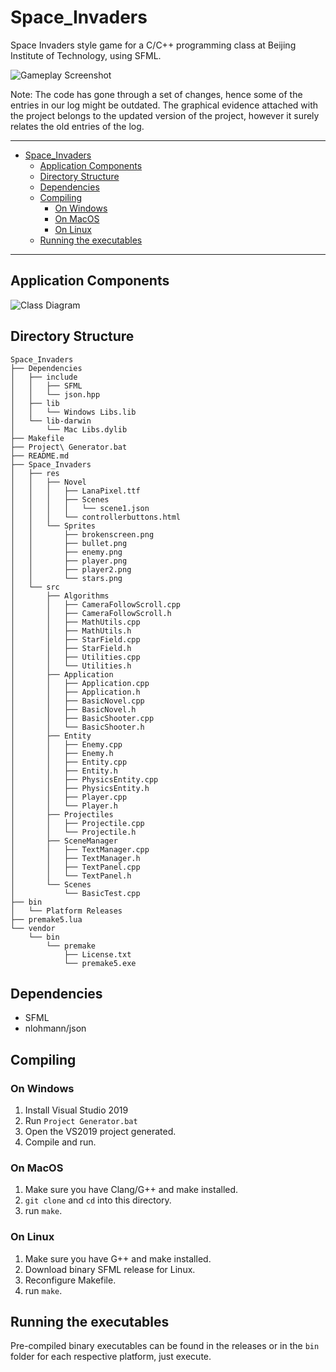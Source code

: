 # Space_Invaders
Space Invaders style game for a C/C++ programming class at Beijing Institute of Technology, using SFML.

![Gameplay Screenshot](https://www.luigipizzolito.com/InfiniGalactica/readme/Screenshot%202022-03-10%20at%2014.03.43.png)

Note: The code has gone through a set of changes, hence some of the entries in our log might be outdated. The graphical evidence attached with the project belongs to the updated version of the project, however it surely relates the old entries of the log.

---
- [Space_Invaders](#space_invaders)
  - [Application Components](#application-components)
  - [Directory Structure](#directory-structure)
  - [Dependencies](#dependencies)
  - [Compiling](#compiling)
    - [On Windows](#on-windows)
    - [On MacOS](#on-macos)
    - [On Linux](#on-linux)
  - [Running the executables](#running-the-executables)

---
## Application Components
![Class Diagram](https://www.luigipizzolito.com/InfiniGalactica/readme/Class%20Diagram%20-%20InfiniGalactica.drawio_dark.png)

## Directory Structure
```
Space_Invaders
├── Dependencies
│   ├── include
│   │   ├── SFML
│   │   └── json.hpp
│   ├── lib
│   │   └── Windows Libs.lib
│   └── lib-darwin
│       └── Mac Libs.dylib
├── Makefile
├── Project\ Generator.bat
├── README.md
├── Space_Invaders
│   ├── res
│   │   ├── Novel
│   │   │   ├── LanaPixel.ttf
│   │   │   ├── Scenes
│   │   │   │   └── scene1.json
│   │   │   └── controllerbuttons.html
│   │   └── Sprites
│   │       ├── brokenscreen.png
│   │       ├── bullet.png
│   │       ├── enemy.png
│   │       ├── player.png
│   │       ├── player2.png
│   │       └── stars.png
│   └── src
│       ├── Algorithms
│       │   ├── CameraFollowScroll.cpp
│       │   ├── CameraFollowScroll.h
│       │   ├── MathUtils.cpp
│       │   ├── MathUtils.h
│       │   ├── StarField.cpp
│       │   ├── StarField.h
│       │   ├── Utilities.cpp
│       │   └── Utilities.h
│       ├── Application
│       │   ├── Application.cpp
│       │   ├── Application.h
│       │   ├── BasicNovel.cpp
│       │   ├── BasicNovel.h
│       │   ├── BasicShooter.cpp
│       │   └── BasicShooter.h
│       ├── Entity
│       │   ├── Enemy.cpp
│       │   ├── Enemy.h
│       │   ├── Entity.cpp
│       │   ├── Entity.h
│       │   ├── PhysicsEntity.cpp
│       │   ├── PhysicsEntity.h
│       │   ├── Player.cpp
│       │   └── Player.h
│       ├── Projectiles
│       │   ├── Projectile.cpp
│       │   └── Projectile.h
│       ├── SceneManager
│       │   ├── TextManager.cpp
│       │   ├── TextManager.h
│       │   ├── TextPanel.cpp
│       │   └── TextPanel.h
│       └── Scenes
│           └── BasicTest.cpp
├── bin
│   └── Platform Releases
├── premake5.lua
└── vendor
    └── bin
        └── premake
            ├── License.txt
            └── premake5.exe
```
## Dependencies
- SFML
- nlohmann/json

## Compiling
### On Windows
1. Install Visual Studio 2019
2. Run `Project Generator.bat`
3. Open the VS2019 project generated.
4. Compile and run.

### On MacOS
1. Make sure you have Clang/G++ and make installed.
2. `git clone` and `cd` into this directory.
3. run `make`.
### On Linux
1. Make sure you have G++ and make installed.
2. Download binary SFML release for Linux.
3. Reconfigure Makefile.
4. run `make`.

## Running the executables
Pre-compiled binary executables can be found in the releases or in the `bin` folder for each respective platform, just execute.